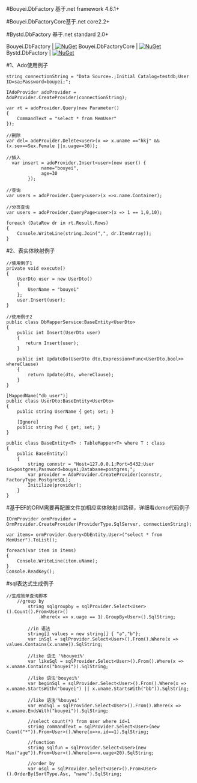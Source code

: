 #Bouyei.DbFactory 基于.net framework 4.6.1+

#Bouyei.DbFactoryCore基于.net core2.2+

#Bystd.DbFactory 基于.net standard 2.0+

Bouyei.DbFactory		| [![NuGet](https://img.shields.io/nuget/v/Bouyei.DbFactory.svg)](https://www.nuget.org/packages/Bouyei.DbFactory)
Bouyei.DbFactoryCore		| [![NuGet](https://img.shields.io/nuget/v/Bouyei.DbFactoryCore.svg)](https://www.nuget.org/packages/Bouyei.DbFactoryCore)
Bystd.DbFactory	| [![NuGet](https://img.shields.io/nuget/v/Bystd.DbFactory.svg)](https://www.nuget.org/packages/Bystd.DbFactory)

#1、Ado使用例子
 
	string connectionString = "Data Source=.;Initial Catalog=testdb;User ID=sa;Password=bouyei;";

	IAdoProvider adoProvider = AdoProvider.CreateProvider(connectionString);

	var rt = adoProvider.Query(new Parameter()
	{
		CommandText = "select * from MemUser"
	});

	//删除
	var del= adoProvider.Delete<user>(x => x.uname =="hkj" && (x.sex==Sex.Female ||x.uage==30));

	//插入
	  var insert = adoProvider.Insert<user>(new user() {
                 name="bouyei",
                 age=30
            });

	//查询
	var users = adoProvider.Query<user>(x =>x.name.Container);

    //分页查询
	var users = adoProvider.QueryPage<user>(x => 1 == 1,0,10);

	foreach (DataRow dr in rt.Result.Rows)
	{
		Console.WriteLine(string.Join(",", dr.ItemArray));
	}

#2、表实体映射例子

    //使用例子1
    private void execute()
    {
        UserDto user = new UserDto()
        {
            UserName = "bouyei"
        };
        user.Insert(user);
    }

    //使用例子2
    public class DbMapperService:BaseEntity<UserDto>
    {
        public int Insert(UserDto user)
        {
           return Insert(user);
        }

        public int UpdateDo(UserDto dto,Expression<Func<UserDto,bool>> whereClause)
        {
            return Update(dto, whereClause);
        }
    }

    [MappedName("db_user")]
    public class UserDto:BaseEntity<UserDto>
    {
        public string UserName { get; set; }

        [Ignore]
        public string Pwd { get; set; }
    }

    public class BaseEntity<T> : TableMapper<T> where T : class
    {
        public BaseEntity()
        {
            string connstr = "Host=127.0.0.1;Port=5432;User id=postgres;Password=bouyei;Database=postgres;";
            var provider = AdoProvider.CreateProvider(connstr, FactoryType.PostgreSQL);
            Initilize(provider);
        }
    }

#基于EF的ORM需要再配置文件加相应实体映射dll路径，详细看demo代码例子

	IOrmProvider ormProvider = OrmProvider.CreateProvider(ProviderType.SqlServer, connectionString);

	var items= ormProvider.Query<DbEntity.User>("select * from MemUser").ToList();

	foreach(var item in items)
	{
		Console.WriteLine(item.uName);
	}
	Console.ReadKey();

#sql表达式生成例子

	//生成简单查询脚本
        //group by 
            string sqlgroupby = sqlProvider.Select<User>().Count().From<User>()
                .Where(x => x.uage == 1).GroupBy<User>().SqlString;

            //in 语法
            string[] values = new string[] { "a","b"};
            var inSql = sqlProvider.Select<User>().From().Where(x => values.Contains(x.uname)).SqlString;

            //like 语法 '%bouyei%'
            var likeSql = sqlProvider.Select<User>().From().Where(x => x.uname.Contains("bouyei")).SqlString;

            //like 语法'bouyei%'
            var beginSql = sqlProvider.Select<User>().From().Where(x => x.uname.StartsWith("bouyei") || x.uname.StartsWith("bb")).SqlString;

            //like 语法'%bouyei'
            var endSql = sqlProvider.Select<User>().From().Where(x => x.uname.EndsWith("bouyei")).SqlString;

            //select count(*) from user where id=1
            string commandText = sqlProvider.Select<User>(new Count("*")).From<User>().Where(x=>x.id==1).SqlString;

            //function 
            string sqlfun = sqlProvider.Select<User>(new Max("age")).From<User>().Where(x=>x.uage>20).SqlString;

            //order by
            var osql = sqlProvider.Select<User>().From<User>().OrderBy(SortType.Asc, "name").SqlString;